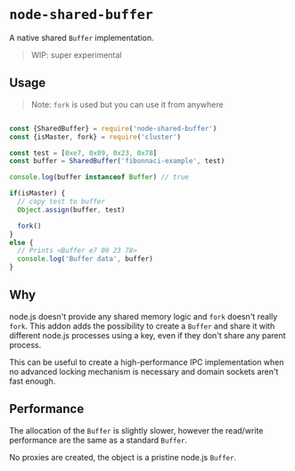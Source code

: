 # `node-shared-buffer`

A native shared `Buffer` implementation.

> WIP: super experimental

## Usage

> Note: `fork` is used but you can use it from anywhere

```js

const {SharedBuffer} = require('node-shared-buffer')
const {isMaster, fork} = require('cluster')

const test = [0xe7, 0x09, 0x23, 0x78]
const buffer = SharedBuffer('fibonnaci-example', test)

console.log(buffer instanceof Buffer) // true

if(isMaster) {
  // copy test to buffer
  Object.assign(buffer, test)

  fork()
}
else {
  // Prints <Buffer e7 09 23 78>
  console.log('Buffer data', buffer)
}
```

## Why

node.js doesn't provide any shared memory logic and `fork` doesn't really `fork`.
This addon adds the possibility to create a `Buffer` and share it with different node.js
processes using a key, even if they don't share any parent process.

This can be useful to create a high-performance IPC implementation when no advanced locking
mechanism is necessary and domain sockets aren't fast enough.

## Performance

The allocation of the `Buffer` is slightly slower, however the read/write performance
are the same as a standard `Buffer`.

No proxies are created, the object is a pristine node.js `Buffer`.

